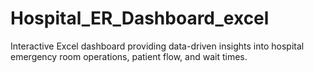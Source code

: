 # Hospital_ER_Dashboard_excel
Interactive Excel dashboard providing data-driven insights into hospital emergency room operations, patient flow, and wait times.
